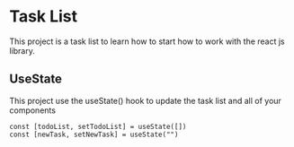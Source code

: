 # Task List 

This project is a task list to learn how to start how to work with the react js library.

## UseState

This project use the useState() hook to update the task list and all of your components

```
const [todoList, setTodoList] = useState([])
const [newTask, setNewTask] = useState("")
```



